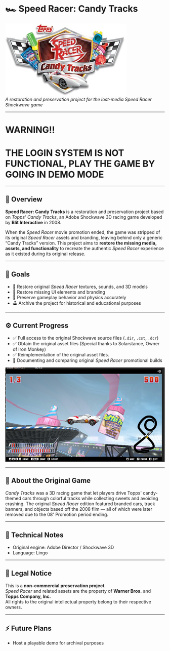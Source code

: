 # 🏎️ Speed Racer: Candy Tracks
![Banner](assets/images/47.png)  
*A restoration and preservation project for the lost-media Speed Racer Shockwave game*

---

# WARNING!!
# THE LOGIN SYSTEM IS NOT FUNCTIONAL, PLAY THE GAME BY GOING IN DEMO MODE
---

## 📖 Overview
**Speed Racer: Candy Tracks** is a restoration and preservation project based on *Topps’ Candy Tracks*, an Adobe Shockwave 3D racing game developed by **Blit Interactive** in 2008.

When the *Speed Racer* movie promotion ended, the game was stripped of its original *Speed Racer* assets and branding, leaving behind only a generic “Candy Tracks” version. This project aims to **restore the missing media, assets, and functionality** to recreate the authentic *Speed Racer* experience as it existed during its original release.


---

## 🎯 Goals
- 🏁 Restore original *Speed Racer* textures, sounds, and 3D models  
- 🎨 Restore missing UI elements and branding 
- 🧩 Preserve gameplay behavior and physics accurately  
- 🕹️ Archive the project for historical and educational purposes  

---

## ⚙️ Current Progress
- ✅ Full access to the original Shockwave source files (`.dir`, `.cst`, `.dcr`)  
- ✅ Obtain the original asset files (Special thanks to Solarstance, Owner of Iron Monkey)
- ✅ Reimplementation of the original asset files.
- 🧱 Documenting and comparing original *Speed Racer* promotional builds  

![Progress Screenshot](assets/images/image.png)

---

## 🧠 About the Original Game
*Candy Tracks* was a 3D racing game that let players drive Topps' candy-themed cars through colorful tracks while collecting sweets and avoiding crashing. The original *Speed Racer* edition featured branded cars, track banners, and objects based off the 2008 film — all of which were later removed due to the 08' Promotion period ending.

---

## 🧩 Technical Notes
- Original engine: Adobe Director / Shockwave 3D  
- Language: Lingo  

---

## 📜 Legal Notice
This is a **non-commercial preservation project**.  
*Speed Racer* and related assets are the property of **Warner Bros.** and **Topps Company, Inc.**  
All rights to the original intellectual property belong to their respective owners.

---

## ⚡ Future Plans
- Host a playable demo for archival purposes

